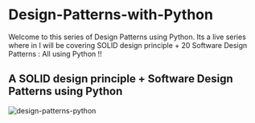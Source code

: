 # Design-Patterns-with-Python

Welcome to this series of Design Patterns using Python. Its a live series where in I will be covering SOLID design principle + 20 Software Design Patterns : All using Python !!

## A SOLID design principle + Software Design Patterns using Python

![design-patterns-python](https://github.com/Amitabh1989/Design-Patterns-with-Python/assets/12171805/53e0c41f-7c4f-425a-b33b-79785eae219d)
